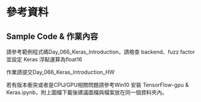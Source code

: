 # 參考資料
## Sample Code & 作業內容
請參考範例程式碼Day_066_Keras_Introduction，請檢查 backend、fuzz factor並設定 Keras 浮點運算為float16


作業請提交Day_066_Keras_Introduction_HW


若有版本衝突或者是CPU/GPU相關問題請參考Win10 安裝 TensorFlow-gpu & Keras.ipynb，附上圖檔下載後建議圖檔與檔案放在同一個資料夾內。
